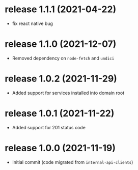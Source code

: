 # release 1.1.1 (2021-04-22)
* fix react native bug 
# release 1.1.0 (2021-12-07)
  * Removed dependency on `node-fetch` and `undici`
# release 1.0.2 (2021-11-29)
  * Added support for services installed into domain root
# release 1.0.1 (2021-11-22)
  * Added support for 201 status code
# release 1.0.0 (2021-11-19)
  * Initial commit (code migrated from `internal-api-clients`)
